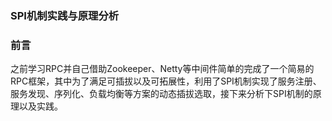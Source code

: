 ### SPI机制实践与原理分析





### 前言

之前学习RPC并自己借助Zookeeper、Netty等中间件简单的完成了一个简易的RPC框架，其中为了满足可插拔以及可拓展性，利用了SPI机制实现了服务注册、服务发现、序列化、负载均衡等方案的动态插拔选取，接下来分析下SPI机制的原理以及实践。



